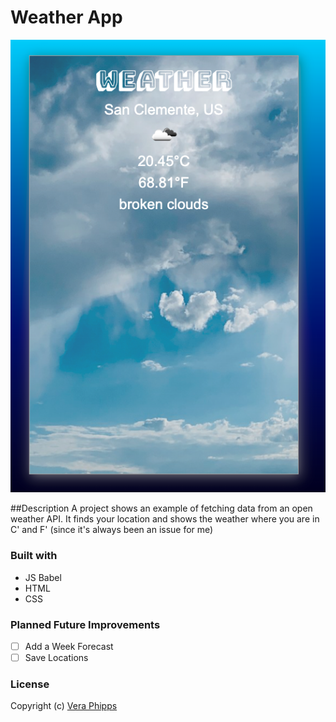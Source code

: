 # Weather App

![Screenshot](https://github.com/veraphipps01/weather/blob/main/Screen%20Shot%202022-01-16%20at%202.22.30%20PM.png?raw=true)


##Description
A project shows an example of fetching data from an open weather API.
It finds your location and shows the weather where you are in C' and F' (since it's always been an issue for me)

### Built with
- JS Babel
- HTML
- CSS

### Planned Future Improvements
- [ ] Add a Week Forecast
- [ ] Save Locations

### License
Copyright (c) [Vera Phipps](LICENSE.md)
